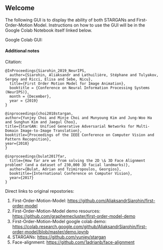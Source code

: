 ## Welcome

The following GUI is to display the ability of both STARGANs and First-Order-Motion Model. Instructions on how to use the GUI will be in the Google Colab Notebook itself linked below.

Google Colab GUI: 

#### Additional notes

Citation:

```
@InProceedings{Siarohin_2019_NeurIPS,
  author={Siarohin, Aliaksandr and Lathuilière, Stéphane and Tulyakov, Sergey and Ricci, Elisa and Sebe, Nicu},
  title={First Order Motion Model for Image Animation},
  booktitle = {Conference on Neural Information Processing Systems (NeurIPS)},
  month = {December},
  year = {2019}
}

@inproceedings{choi2018stargan,
author={Yunjey Choi and Minje Choi and Munyoung Kim and Jung-Woo Ha and Sunghun Kim and Jaegul Choo},
title={StarGAN: Unified Generative Adversarial Networks for Multi-Domain Image-to-Image Translation},
booktitle={Proceedings of the IEEE Conference on Computer Vision and Pattern Recognition},
year={2018}
}

@inproceedings{bulat2017far,
  title={How far are we from solving the 2D \& 3D Face Alignment problem? (and a dataset of 230,000 3D facial landmarks)},
  author={Bulat, Adrian and Tzimiropoulos, Georgios},
  booktitle={International Conference on Computer Vision},
  year={2017}
}
```
Direct links to original repostories:
1) First-Order-Motion-Model:
https://github.com/AliaksandrSiarohin/first-order-model
2) First-Order-Motion-Model demo resources:
https://github.com/graphemecluster/first-order-model-demo
3) First-Order-Motion-Model google colab demo: 
https://colab.research.google.com/github/AliaksandrSiarohin/first-order-model/blob/master/demo.ipynb
4) STARGANs:
https://github.com/yunjey/stargan
5) Face-alignment:
https://github.com/1adrianb/face-alignment
